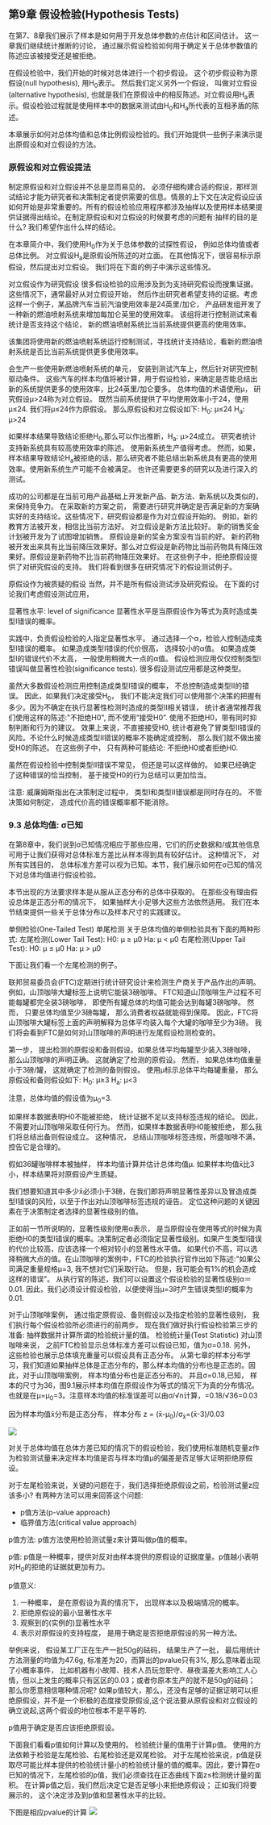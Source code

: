 ## 第9章 假设检验(Hypothesis Tests)

  在第7、8章我们展示了样本是如何用于开发总体参数的点估计和区间估计。 这一章我们继续统计推断的讨论， 通过展示假设检验如何用于确定关于总体参数值的陈述应该被接受还是被拒绝。
  
  在假设检验中，我们开始的时候对总体进行一个初步假设。 这个初步假设称为原假设(null hypothesis), 用H<sub>0</sub>表示。 然后我们定义另外一个假设， 叫做对立假设(alternative hypothesis), 也就是我们在原假设中的相反陈述。对立假设用H<sub>a</sub>表示。假设检验过程就是使用样本中的数据来测试由H<sub>0</sub>和H<sub>a</sub>所代表的互相矛盾的陈述。
  
  本章展示如何对总体均值和总体比例假设检验的。我们开始提供一些例子来演示提出原假设和对立假设的方法。
  
### 原假设和对立假设提法
  制定原假设和对立假设并不总是显而易见的。 必须仔细构建合适的假设，那样测试结论才能为研究者和决策制定者提供需要的信息。情景的上下文在决定假设应该如何开始是非常重要的。所有的假设检验应用程序都涉及抽样以及使用样本结果提供证据得出结论。在制定原假设和对立假设的时候要考虑的问题有:抽样的目的是什么? 我们希望作出什么样的结论。
  
  在本章简介中，我们使用H<sub>0</sub>作为关于总体参数的试探性假设， 例如总体均值或者总体比例。 对立假设H<sub>a</sub>是原假设所陈述的对立面。 在其他情况下，很容易标示原假设，然后提出对立假设。 我们将在下面的例子中演示这些情况。
  
  对立假设作为研究假设
  很多假设检验的应用涉及到为支持研究假设而搜集证据。这些情况下，通常最好从对立假设开始， 然后作出研究者希望支持的证据。考虑这样一个例子，某品牌汽车当前汽油使用效率是24英里/加仑， 产品研发组开发了一种新的燃油喷射系统来增加每加仑英里的使用效率。 该组将进行控制测试来看统计是否支持这个结论， 新的燃油喷射系统比当前系统提供更高的使用效率。
  
  该集团将使用新的燃油喷射系统运行控制测试，寻找统计支持结论，看新的燃油喷射系统是否比当前系统提供更多使用效率。
  
  会生产一些使用新燃油喷射系统的单元， 安装到测试汽车上，然后针对研究控制驱动条件。 这些汽车的样本均值将被计算，用于假设检验，来确定是否能总结出新的系统提供更多的使用效率，比24英里/加仑要多。 总体均值的术语使用μ， 研究假设μ>24称为对立假设。 既然当前系统提供了平均使用效率小于24，使用μ≤24. 我们将μ≤24作为原假设。 那么原假设和对立假设如下:
  H<sub>0</sub>: μ≤24
  H<sub>a</sub>: μ>24
  
  如果样本结果导致结论拒绝H<sub>0</sub>,那么可以作出推断，H<sub>a</sub>: μ>24成立。 研究者统计支持新系统具有较高使用效率的陈述。 使用新系统生产值得考虑。 然而，如果，样本结果导致结论H<sub>a</sub>被拒绝的话，那么研究者不能总结出新系统具有更高的使用效率。使用新系统生产可能不会被满足。 也许还需要更多的研究以及进行深入的测试。
  
  成功的公司都是在当前可用产品基础上开发新产品、新方法、新系统以及类似的，来保持竞争力。 在采取新的方案之前， 需要进行研究并确定是否满足新的方案确实好的支持结论。这些情况下，研究假设都是作为对立假设开始的。 例如，新的教育方法被开发，相信比当前方法好。 对立假设是新方法比较好。 新的销售奖金计划被开发为了试图增加销售。 原假设是新的奖金方案没有当前的好。 新的药物被开发出来具有比当前降压效果好。那么对立假设是新药物比当前药物具有降压效果好。原假设是新药物不比当前药物降压效果好。 在这些例子中，拒绝原假设提供了对研究假设的支持。 我们将看到很多在研究情况下的假设测试例子。
  
  原假设作为被质疑的假设
  当然，并不是所有假设测试涉及研究假设。 在下面的讨论我们考虑假设测试应用，


  显著性水平: level of significance 
  显著性水平是当原假设作为等式为真时造成类型I错误的概率。
  
  实践中，负责假设检验的人指定显著性水平。 通过选择一个α，检验人控制造成类型I错误的概率。 如果造成类型I错误的代价很高， 选择较小的α值。 如果造成类型I的错误代价不太高， 一般使用稍微大一点的α值。 假设检测应用仅仅控制类型I错误叫做显著性检验(significance tests). 很多假设测试应用都是这种类型。
  
  虽然大多数假设检测应用控制造成类型I错误的概率， 不总控制造成类型II的错误。 因此，如果我们决定接受H<sub>0</sub>， 我们不能决定我们可以使用那个决策的把握有多少。因为不确定在执行显著性检测时造成的类型II相关错误， 统计者通常推荐我们使用这样的陈述:"不拒绝H0", 而不使用“接受H0”. 使用不拒绝H0，带有同时抑制判断和行为的建议。 效果上来说，不直接接受H0, 统计者避免了冒类型II错误的风险。不论什么时候造成类型II错误的概率不能确定或控制， 那么我们就不做出接受H0的陈述。 在这些例子中， 只有两种可能结论: 不拒绝H0或者拒绝H0.
  
  虽然在假设检验中控制类型II错误不常见， 但还是可以这样做的。 如果已经确定了这种错误的恰当控制， 基于接受H0的行为总结可以更加恰当。
  
  注意: 威廉姆斯指出在决策制定过程中， 类型I和类型II错误都是同时存在的。 不管决策如何制定， 造成代价高的错误概率都不能消除。
  
### 9.3 总体均值: σ已知
  在第8章中，我们说到σ已知情况相应于那些应用，它们的历史数据和/或其他信息可用于让我们获得对总体标准方差比从样本得到具有较好估计。 这种情况下， 对所有实践目的， 总体标准方差可以视为已知。本节，我们展示如何在σ已知的情况下对总体均值进行假设检验。
  
  本节出现的方法要求样本是从服从正态分布的总体中获取的。 在那些没有理由假设总体是正态分布的情况下， 如果抽样大小足够大这些方法依然适用。 我们在本节结束提供一些关于总体分布以及样本尺寸的实践建议。
  
  单侧检验(One-Tailed Test) 单尾检测
  关于总体均值的单侧检验具有下面的两种形式:
  左尾检测(Lower Tail Test): H0: μ ≥ μ0 Ha: μ < μ0
  右尾检测(Upper Tail Test): H0: μ ≤ μ0 Ha: μ > μ0
  
  下面让我们看一个左尾检测的例子。
  
  联邦贸易委员会(FTC)定期进行统计研究设计来检测生产商关于产品作出的声明。 例如，山顶咖啡大罐标签上说明它能装3磅咖啡。 FTC知道山顶咖啡生产过程不可能每罐都完全装3磅咖啡， 即使所有罐总体的均值可能会达到每罐3磅咖啡。 然而， 只要总体均值至少3磅每罐， 那么消费者权益就能得到保障。 因此，FTC将山顶咖啡大罐标签上面的声明解释为总体平均装入每个大罐的咖啡至少为3磅。 我们将会看到FTC是如何对山顶咖啡的声明进行左尾假设检测检查的。
  
  第一步， 提出检测的原假设和备则假设。如果总体平均每罐至少装入3磅咖啡， 那么山顶咖啡的声明正确。 这就确定了检测的原假设。 然而， 如果总体均值重量小于3磅/罐， 这就确定了检测的备则假设。 使用μ标示总体平均每罐重量， 那么原假设和备则假设如下:
  H<sub>0</sub>: μ≥3
  H<sub>a</sub>: μ<3
  
  注意，总体均值的假设值为μ<sub>0</sub>=3. 
  
  如果样本数据表明H0不能被拒绝， 统计证据不足以支持标签违规的结论。 因此，不需要对山顶咖啡采取任何行为。 然而，如果样本数据表明H0能被拒绝， 那么我们将总结出备则假设成立。 这种情况， 总结山顶咖啡标签违规，所盛咖啡不满， 控告它是合理的。
  
  假如36罐咖啡样本被抽样， 样本均值计算并估计总体均值μ. 如果样本均值x̄比3小，样本结果将对原假设产生质疑。
  
  我们想要知道其中多少x̄必须小于3磅，在我们即将声明显著性差异以及冒造成类型I错误的风险，以至于作出对山顶咖啡标签违规的诬告。 
  定位这种问题的关键因素在于决策制定者选择的显著性级别的值。
  
  正如前一节所说明的，显著性级别使用α表示， 是当原假设在使用等式的时候为真拒绝H0的类型I错误的概率。决策制定者必须指定显著性级别。如果产生类型I错误的代价比较高，应该选择一个相对较小的显著性水平值。 如果代价不高，可以选择稍微大点的值。在山顶咖啡的案例中，FTC的检验执行官作出如下陈述:"如果公司满足重量规格μ=3, 我不想对它们采取行动。 但是，我可能会有1%的机会造成这样的错误"。 从执行官的陈述，我们可以设置这个假设检验的显著性级别α＝0.01. 因此，我们必须设计假设检验，以便使得当μ=3时产生错误类型I的概率为0.01. 
  
  对于山顶咖啡案例， 通过指定原假设、备则假设以及指定检验的显著性级别， 我们执行每个假设检验所必须进行的前两步。 现在我们做好执行假设检验第三步的准备: 抽样数据并计算所谓的检验统计量的值。
  检验统计量(Test Statistic) 对山顶咖啡来说， 之前FTC检验显示总体标准方差可以假设已知，值为σ=0.18. 另外， 这些检验也展示总体填充重量可以假设具有正态分布。 从第七章的样本分布学习，我们知道如果抽样总体是正态分布的，那么样本均值的分布也是正态的。因此，对于山顶咖啡案例， 样本均值分布也是正态分布的。 并且σ=0.18,已知， 样本的尺寸为36，图9.1展示样本均值在原假设作为等式的情况下为真的分布情况。 也就是在μ=μ<sub>0</sub>=3。注意样本均值的标准误差可以由σ/√n计算，=0.18/√36=0.03
  
  因为样本均值x̄分布是正态分布， 样本分布
  z = (x̄-μ<sub>0</sub>)/σ<sub>x̄</sub>=(x̄-3)/0.03
  
  ![](https://github.com/walkerqiao/walkman/blob/master/images/da/sfbe_9.1.png)
  
  对关于总体均值在总体方差已知的情况下的假设检验，我们使用标准随机变量z作为检验测试量来决定样本均值是否与样本均值μ的偏差是否足够大证明拒绝原假设。
  
  对于左尾检验来说，关键的问题在于，我们选择拒绝原假设之前，检验测试量z应该多小? 有两种方法可以用来回答这个问题: 
  * p值方法(p-value approach)
  * 临界值方法(critical value approach)

  p值方法: p值方法使用检验测试量z来计算叫做p值的概率。
  
  p值: p值是一种概率，提供对反对由样本提供的原假设的证据度量。p值越小表明对H<sub>0</sub>的拒绝的证据就更加有力。
  
  p值意义:
  1. 一种概率， 是在原假设为真的情况下， 出现样本以及极端情况的概率。
  2. 拒绝原假设的最小显著性水平
  3. 观察到的(实例的)显著性水平
  4. 表示对原假设的支持程度， 是用于确定是否拒绝原假设的另一种方法。
  
  举例来说， 假设某工厂正在生产一批50g的砝码， 结果生产了一批， 最后用统计方法测量的均值为47.6g, 标准差为20，而算出的pvalue只有3%, 那么意味着出现了小概率事件， 比如机器有小故障、技术人员玩忽职守、昼夜温差大影响工人心情，但以上发生的概率只有区区的0.03；或者你原本生产的就不是50g的砝码；
  那么你愿意相信哪种情况呢?
  如果p值较大，那么，还没有足够的证据证明可以拒绝原假设，并不是一个积极的态度接受原假设,这个说法要从原假设和对立假设的确立说起,这两个假设的地位根本不是平等的.
  
  p值用于确定是否应该拒绝原假设。

  下面我们看看p值如何计算以及使用的。 检验统计量的值用于计算p值。 使用的方法依赖于检验是左尾检验、右尾检验还是双尾检验。 对于左尾检验来说，p值是获取尽可能比样本提供的检验统计量小的检验统计量的值的概率。因此，要计算在σ已知的情况下，左尾检验的p值，我们必须查找在正态曲线下面z≤检测统计量的面积。 在计算p值之后，我们然后决定它是否足够小来拒绝原假设； 正如我们将要展示的， 这个决定涉及到p值和显著性水平的比较。
  
  下图是相应pvalue的计算
  ![](https://github.com/walkerqiao/walkman/blob/master/images/da/sfbe_pvalue_cal.png)

